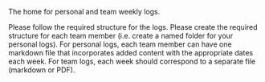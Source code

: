 The home for personal and team weekly logs.  

Please follow the required structure for the logs. Please create the required structure for each team member (i.e. create a named folder for your personal logs).  For personal logs, each team member can have one markdown file that incorporates added content with the appropriate dates each week. For team logs, each week should correspond to a separate file (markdown or PDF).

